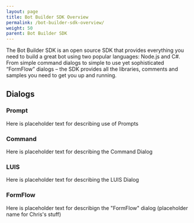 ```yaml
---
layout: page
title: Bot Builder SDK Overview
permalink: /bot-builder-sdk-overview/
weight: 50
parent: Bot Builder SDK
---
```

The Bot Builder SDK is an open source SDK that provides everything you need to build a great bot using two popular languages: Node.js and C#. From simple command dialogs to simple to use yet sophisticated “FormFlow” dialogs – the SDK provides all the libraries, comments and samples you need to get you up and running.
## Dialogs
### Prompt
Here is placeholder text for describing use of Prompts
### Command
Here is placeholder text for describing the Command Dialog
### LUIS
Here is placeholder text for describing the LUIS Dialog
### FormFlow
Here is placeholder text for describign the "FormFlow" dialog (placeholder name for Chris's stuff)


